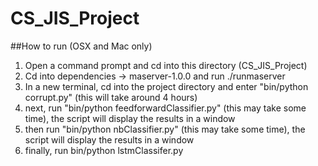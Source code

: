 # CS_JIS_Project
##How to run (OSX and Mac only)
1. Open a command prompt and cd into this directory (CS_JIS_Project)
2. Cd into dependencies -> maserver-1.0.0 and run ./runmaserver
3. In a new terminal, cd into the project directory and enter "bin/python corrupt.py" (this will take around 4 hours)
4. next, run "bin/python feedforwardClassifier.py" (this may take some time), the script will display the results in a window
5. then run "bin/python nbClassifier.py" (this may take some time), the script will display the results in a window
6. finally, run bin/python lstmClassifer.py
